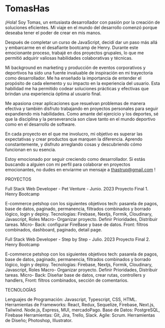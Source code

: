 # TomasHas

¡Hola! Soy Tomas, un entusiasta desarrollador con pasión por la creación de soluciones eficientes. Mi viaje en el mundo del desarrollo comenzó porque deseaba tener el poder de crear en mis manos.

Después de completar un curso de JavaScript, decidí dar un paso más allá y embarcarme en el desafiante bootcamp de Henry. Durante este emocionante proceso, trabajé en dos proyectos grupales, lo que me permitió adquirir valiosas habilidades colaborativas y técnicas.

Mi background en marketing y producción de eventos corporativos y deportivos ha sido una fuente invaluable de inspiración en mi trayectoria como desarrollador. Me ha enseñado la importancia de entender el propósito de cada elemento y su impacto en la experiencia del usuario. Esta habilidad me ha permitido codear soluciones prácticas y efectivas que brindan una experiencia óptima al usuario final.

Me apasiona crear aplicaciones que resuelvan problemas de manera efectiva y también disfruto trabajando en proyectos personales para seguir expandiendo mis habilidades. Como amante del ejercicio y los deportes, sé que la disciplina y la perseverancia son clave tanto en el mundo deportivo como en el desarrollo de software.

En cada proyecto en el que me involucro, mi objetivo es superar las expectativas y crear productos que marquen la diferencia. Aprendo constantemente, y disfruto arreglando cosas y descubriendo cómo funcionan en su esencia.

Estoy emocionado por seguir creciendo como desarrollador. Si estás buscando a alguien con mi perfil para colaborar en proyectos emocionantes, no dudes en enviarme un mensaje a thastrup@gmail.com !



PROYECTOS

Full Stack Web Developer - Pet Venture - Junio. 2023
Proyecto Final 1. Henry Bootcamp

E-commerce petshop con los siguientes objetivos tech: pasarela de pagos, base de datos, paginado, permanencia, filtrados combinados y borrado lógico, login y deploy. Tecnologías: Firebase, Nextjs, Formik, Cloudinary, Javascript, Roles Macro- Organizar proyecto. Definir Prioridades, Distribuir tareas. Micro-  Back: configurar FireBase y base de datos. Front: filtros combinados, dashboard, paginado, detail page.

Full Stack Web Developer - Step by Step - Julio. 2023
Proyecto Final 2. Henry Bootcamp

E-commerce petshop con los siguientes objetivos tech: pasarela de pagos, base de datos, paginado, permanencia, filtrados combinados y borrado lógico, login y deploy. Tecnologías: Firebase, Nextjs, Formik, Cloudinary, Javascript, Roles Macro- Organizar proyecto. Definir Prioridades, Distribuir tareas. Micro-  Back: Diseñar base de datos, crear rutas, controllers y handlers, Front: filtros combinados, sección de comentarios.



TECNOLOGÍAS


Lenguajes de Programación: Javascript, Typescript,  CSS, HTML.
Herramientas de Frameworks: React, Redux, Sequelize, Firebase, Next.js, Tailwind. Node.js, Express, MUI, mercadoPago.
Base de Datos: PostgreSQL, Firebase
Herramientas: Git, Jira, Trello,  Slack. Agile: Scrum.
Herramientas de Diseño; Photoshop, Illustrator.

